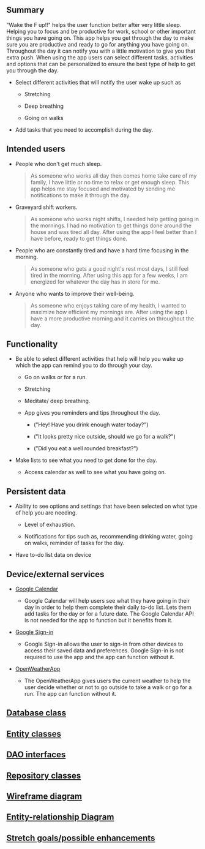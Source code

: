 ## Summary

"Wake the F up!!" helps the user function better after very little sleep. Helping you to focus and be productive for work, school or other important things you have going on. This app helps you get through the day to make sure you are productive and ready to go for anything you have going on. Throughout the day it can notify you with a little motivation to give you that extra push. When using the app users can select different tasks, activities and options that can be  personalized to ensure the best type of help to get you through the day.

* Select different activities that will notify the user wake up such as

	* Stretching

	* Deep breathing

	* Going on walks

* Add tasks that you need to accomplish during the day.


## Intended users

* People who don't get much sleep.

    > As someone who works all day then comes home take care of my family, I have little or no time to relax or get enough sleep. This app helps me stay focused and motivated by sending me notifications to make it through the day.

* Graveyard shift workers.

	> As someone who works night shifts, I needed help getting going in the mornings. I had no motivation to get things done around the house and was tired all day. After using the app I feel better than I have before, ready to get things done.

* People who are constantly tired and have a hard time focusing in the morning.

	> As someone who gets a good night's rest most days, I still feel tired in the morning. After using this app for a few weeks, I am energized for whatever the day has in store for me.

* Anyone who wants to improve their well-being.

	> As someone who enjoys taking care of my health, I wanted to maximize how efficient my mornings are. After using the app I have a more productive morning and it carries on throughout the day.

## Functionality

* Be able to select different activities that help will help you wake up which the app can remind you to do through your day.

	* Go on walks or for a run.

	* Stretching

	* Meditate/ deep breathing.

	* App gives you reminders and tips throughout the day.

		* ("Hey! Have you drink enough water today?")

		* ("It looks pretty nice outside, should we go for a walk?")

		* ("Did you eat a well rounded breakfast?")

* Make lists to see what you need to get done for the day.

	 * Access calendar as well to see what you have going on.

## Persistent data

* Ability to see options and settings that have been selected on what type of help you are needing.

	* Level of exhaustion.

	* Notifications for tips such as, recommending drinking water, going on walks, reminder of tasks for the day.

* Have to-do list data on device

## Device/external services

* [Google Calendar](https://developers.google.com/calendar "Google Calendar")

	* Google Calendar will help users see what they have going in their day in order to help them complete their daily to-do list. Lets them add tasks for the day or for a future date. The Google Calendar API is not needed for the app to function but it benefits from it.

* [Google Sign-in](https://developers.google.com/identity/sign-in/android/sign-in "Google Sign-in")

	* Google Sign-in allows the user to sign-in from other devices to access their saved data and preferences. Google Sign-in is not required to use the app and the app can function without it.

* [OpenWeatherApp](https://rapidapi.com/community/api/open-weather-map "OpenWeatherApp")

	* The OpenWeatherApp gives users the current weather to help the user decide whether or not to go outside to take a walk or go for a run. The app can function without it.

## [Database class](database.md)

## [Entity classes](entity-classes.md)

## [DAO interfaces](dao-interfaces.md)

## [Repository classes](repository-classes.md)

## [Wireframe diagram](wireframe.md)

## [Entity-relationship Diagram](erd.md)

## [Stretch goals/possible enhancements](stretch-goals.md)
